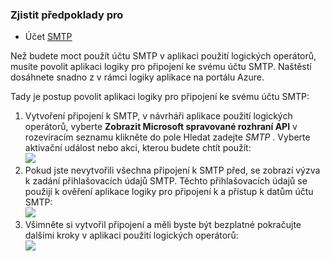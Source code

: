 ### <a name="prerequisites"></a>Zjistit předpoklady pro

- Účet [SMTP](https://wikipedia.org/wiki/Simple_Mail_Transfer_Protocol)  


Než budete moct použít účtu SMTP v aplikaci použití logických operátorů, musíte povolit aplikaci logiky pro připojení ke svému účtu SMTP. Naštěstí dosáhnete snadno z v rámci logiky aplikace na portálu Azure.  

Tady je postup povolit aplikaci logiky pro připojení ke svému účtu SMTP:  
1. Vytvoření připojení k SMTP, v návrháři aplikace použití logických operátorů, vyberte **Zobrazit Microsoft spravované rozhraní API** v rozevíracím seznamu klikněte do pole Hledat zadejte *SMTP* . Vyberte aktivační událost nebo akci, kterou budete chtít použít:  
![](./media/connectors-create-api-smtp/smtp-1.png)  
2. Pokud jste nevytvořili všechna připojení k SMTP před, se zobrazí výzva k zadání přihlašovacích údajů SMTP. Těchto přihlašovacích údajů se použijí k ověření aplikace logiky pro připojení k a přístup k datům účtu SMTP:  
![](./media/connectors-create-api-smtp/smtp-2.png)  
3. Všimněte si vytvořil připojení a měli byste být bezplatné pokračujte dalšími kroky v aplikaci použití logických operátorů:  
 ![](./media/connectors-create-api-smtp/smtp-3.png)  

